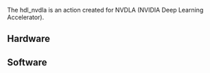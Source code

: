 The hdl_nvdla is an action created for NVDLA (NVIDIA Deep Learning Accelerator). 

## Hardware

## Software

